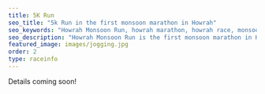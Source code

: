 ```yaml
---
title: 5K Run
seo_title: "5k Run in the first monsoon marathon in Howrah"
seo_keywords: "Howrah Monsoon Run, howrah marathon, howrah race, monsoon race"
seo_description: "Howrah Monsoon Run is the first monsoon marathon in Howrah. Events are Family Run, 10K run and 5K run."
featured_image: images/jogging.jpg
order: 2
type: raceinfo
---
```


Details coming soon!
